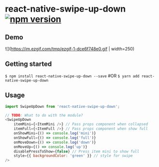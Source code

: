 
# react-native-swipe-up-down [![npm version](https://badge.fury.io/js/react-native-swipe-up-down.svg)](https://badge.fury.io/js/react-native-swipe-up-down)

## Demo
![](https://im.ezgif.com/tmp/ezgif-1-dce6f748e0.gif | width=250)

## Getting started

`$ npm install react-native-swipe-up-down --save`
#OR
`$ yarn add react-native-swipe-up-down`

## Usage
```javascript
import SwipeUpDown from 'react-native-swipe-up-down';

// TODO: What to do with the module?
<SwipeUpDown
	itemMini={<ItemMini />} // Pass props component when collapsed
	itemFull={<ItemFull />} // Pass props component when show full
	onShowMini={() => console.log('mini')}
	onShowFull={() => console.log('full')}
	onMoveDown={() => console.log('down')}
	onMoveUp={() => console.log('up')}
	disablePressToShow={false} // Press item mini to show full
	style={{ backgroundColor: 'green' }} // style for swipe
/>
```
  